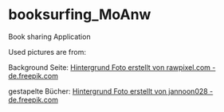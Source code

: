 # booksurfing_MoAnw
Book sharing Application

Used pictures are from:

Background Seite: <a href="https://de.freepik.com/fotos-vektoren-kostenlos/hintergrund">Hintergrund Foto erstellt von rawpixel.com - de.freepik.com</a>

gestapelte Bücher: <a href="https://de.freepik.com/fotos-vektoren-kostenlos/hintergrund">Hintergrund Foto erstellt von jannoon028 - de.freepik.com</a>
